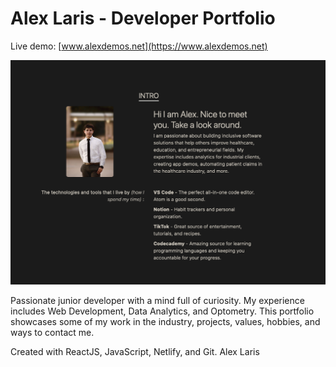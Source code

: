 # Alex Laris - Developer Portfolio

Live demo: [www.alexdemos.net](https://www.alexdemos.net)


![website screenshot](./src/assets/ss-portfolio.png)

Passionate junior developer with a mind full of curiosity. My experience includes Web Development, Data Analytics, and Optometry.
This portfolio showcases some of my work in the industry, projects, values, hobbies, and ways to contact me.

Created with ReactJS, JavaScript, Netlify, and Git.
Alex Laris